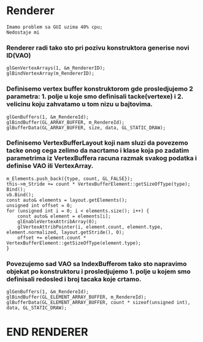 # Renderer

    Imamo problem sa GUI uzima 40% cpu;
    Nedostaje mi 

### Renderer radi tako sto pri pozivu konstruktora generise novi ID(VAO)

    glGenVertexArrays(1, &m_RendererID);
    glBindVertexArray(m_RendererID);

### Definisemo vertex buffer konstruktorom gde prosledjujemo 2 parametra: 1. polje u koje smo definisali tacke(vertexe) i 2. velicinu koju zahvatamo u tom nizu u bajtovima.

    glGenBuffers(1, &m_RendereId);
    glBindBuffer(GL_ARRAY_BUFFER, m_RendereId);
    glBufferData(GL_ARRAY_BUFFER, size, data, GL_STATIC_DRAW);

### Definisemo VertexBufferLayout koji nam sluzi da povezemo tacke onog cega zelimo da nacrtamo i klase koja po zadatim parametrima iz VertexBuffera racuna razmak svakog podatka i definise VAO ili VertexArray.

    m_Elements.push_back({type, count, GL_FALSE});
    this->m_Stride += count * VertexBufferElement::getSizeOfType(type);
    Bind();
    vb.Bind();
    const auto& elements = layout.getElements();
    unsigned int offset = 0;
    for (unsigned int i = 0; i < elements.size(); i++) {
        const auto& element = elements[i];
        glEnableVertexAttribArray(0);
        glVertexAttribPointer(i, element.count, element.type, element.normalized, layout.getStride(), 0);
        offset += element.count * VertexBufferElement::getSizeOfType(element.type);
    }

### Povezujemo sad VAO sa IndexBufferom tako sto napravimo objekat po konstruktoru i prosledjujemo 1. polje u kojem smo definisali redosled i broj tacaka koje crtamo.

    glGenBuffers(1, &m_RendereId);
    glBindBuffer(GL_ELEMENT_ARRAY_BUFFER, m_RendereId);
    glBufferData(GL_ELEMENT_ARRAY_BUFFER, count * sizeof(unsigned int), data, GL_STATIC_DRAW);

# END RENDERER